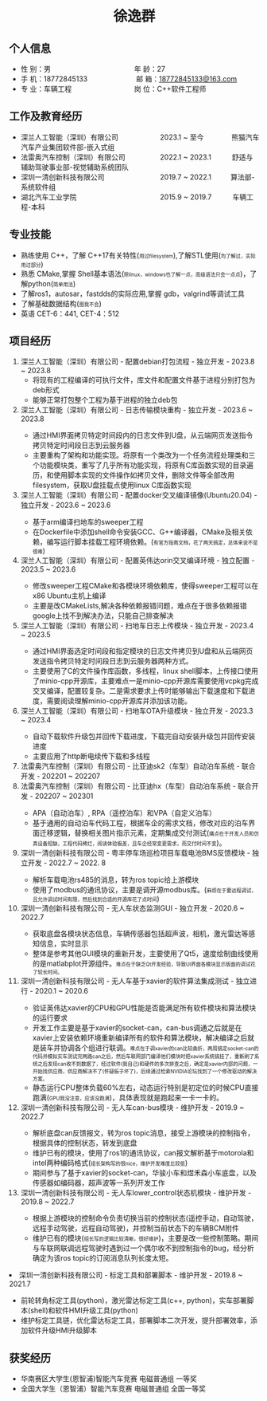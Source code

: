  <center>
     <h1>徐逸群</h1>
 </center>

## 个人信息 
* 性 别：男&emsp;&emsp;&emsp;&emsp;&emsp;&emsp;&emsp;&emsp;&emsp;&emsp;&emsp;&emsp;年 龄：27
* 手 机：18772845133&emsp;&emsp;&emsp;&emsp;&emsp;&emsp;&emsp;邮 箱：18772845133@163.com
* 专 业：车辆工程&emsp;&emsp;&emsp;&emsp;&emsp;&emsp;&emsp;&emsp;&emsp;岗 位：C++软件工程师

## 工作及教育经历
* 深兰人工智能（深圳）有限公司&emsp;&emsp;&emsp;&emsp;&emsp;&emsp;2023.1 ~ 至今&emsp;&emsp;&emsp;&emsp;熊猫汽车汽车产业集团软件部-嵌入式组
* 法雷奥汽车控制（深圳）有限公司&emsp;&emsp;&emsp;&emsp;&emsp;2022.1 ~ 2023.1&emsp;&emsp;&emsp;舒适与辅助驾驶事业部-视觉辅助系统团队
* 深圳一清创新科技有限公司&emsp;&emsp;&emsp;&emsp;&emsp;&emsp;&emsp;&emsp;2019.7 ~ 2022.1 &emsp;&emsp;&ensp;算法部-系统软件组
* 湖北汽车工业学院&emsp;&emsp;&emsp;&emsp;&emsp;&emsp;&emsp;&emsp;&emsp;&emsp;&emsp;&emsp;2015.9 ~ 2019.7&emsp;&emsp;&emsp;车辆工程-本科

## 专业技能
* 熟练使用 C++，了解 C++17有关特性(<font size="1">用过filesystem</font>),了解STL使用(<font size=1>均了解过，实际用过部分</font>)
* 熟悉 CMake,掌握 Shell基本语法(<font size="1">除linux，windows也了解一点，高级语法只会一点点</font>)，了解python(<font size=1>简单用法</font>)
* 了解ros1，autosar，fastdds的实际应用,掌握 gdb，valgrind等调试工具
* 了解基础数据结构(<font size="1">图我不会</font>)
* 英语 CET-6：441, CET-4：512

## 项目经历
<ol>
<li>深兰人工智能（深圳）有限公司 - 配置debian打包流程 - 独立开发 - 2023.8 ~ 2023.8 
    <ul>
    <li>将现有的工程编译的可执行文件，库文件和配置文件基于进程分别打包为deb形式</li>
    <!--<li>有官方指南文档，大体没什么问题</li>>-->
    <li>能够正常打包整个工程为基于进程的独立deb包</li>
    </ul>
<li> 深兰人工智能（深圳）有限公司 - 日志传输模块重构 - 独立开发 - 2023.6 ~ 2023.8 </li>
    <ul>
    <li>通过HMI界面拷贝特定时间段内的日志文件到U盘，从云端网页发送指令拷贝特定时间段日志到云服务器</li>
    <li>主要重构了架构和功能实现。将原有一个类改为一个任务流程处理类和三个功能模块类，重写了几乎所有功能实现，将原有C库函数实现的目录遍历，和使用脚本实现的文件操作如拷贝文件，删除文件等全部改用filesystem，获取U盘挂载点使用linux C库函数实现</li>
    </ul>
<li> 深兰人工智能（深圳）有限公司 - 配置docker交叉编译镜像(Ubuntu20.04) - 独立开发 - 2023.6 ~ 2023.6 </li>
    <ul>
    <li>基于arm编译扫地车的sweeper工程</li>
    <li>在Dockerfile中添加shell命令安装GCC、G++编译器，CMake及相关依赖，编写运行脚本挂载工程环境依赖。(<font size=1>有官方指南文档，花了两天搞定，总体来说不是很难</font>)</li>
    </ul>
<li>深兰人工智能（深圳）有限公司 - 配置英伟达orin交叉编译环境 - 独立配置 - 2023.5 ~ 2023.6 </li>
    <ul>
    <li>修改sweeper工程CMake和各模块环境依赖库，使得sweeper工程可以在x86 Ubuntu主机上编译</li>
    <li>主要是改CMakeLists,解决各种依赖报错问题，难点在于很多依赖报错google上找不到解决办法，只能自己排查解决</li>
    </ul>
<li>深兰人工智能（深圳）有限公司 - 扫地车日志上传模块 - 独立开发 - 2023.4 ~ 2023.5 </li>
    <ul>
    <li>通过HMI界面选定时间段和指定模块的日志文件拷贝到U盘和从云端网页发送指令拷贝特定时间段日志到云服务器两种方式。</li>
    <li>主要使用了C的文件操作库函数，多线程，linux shell脚本，上传接口使用了minio-cpp开源库，主要难点一是minio-cpp开源库需要使用vcpkg完成交叉编译，配置较复杂。二是需求要求上传时能够输出下载速度和下载进度，需要阅读理解minio-cpp开源库并添加该功能。</li>
    </ul>

<li>深兰人工智能（深圳）有限公司 - 扫地车OTA升级模块 - 独立开发 - 2023.3 ~ 2023.4 </li>
    <ul>
    <li>自动下载软件升级包并回传下载进度，下载完自动安装升级包并回传安装进度</li>
    <li>主要应用了http断电续传下载和多线程</li>
    </ul>

<li>法雷奥汽车控制（深圳）有限公司 - 比亚迪sk2（车型）自动泊车系统 - 联合开发 - 202201 ~ 202207</li>
<li>法雷奥汽车控制（深圳）有限公司 - 比亚迪hx（车型）自动泊车系统 - 联合开发 - 202207 ~ 202301 </li>
    <ul>
    <li>APA（自动泊车）, RPA（遥控泊车）和VPA（自定义泊车）</li>
    <li>基于通用的自动泊车代码工程，根据车企的需求文档，修改对应的泊车界面迁移逻辑，替换相关图片指示元素，定期集成交付测试(<font size="1">痛点在于开发人员和仿真设备短缺，工程代码稀烂，阅读体验极差，且车企经常变更需求，而交付时间不变</font>)。</li>
    </ul>

<li>深圳一清创新科技有限公司 - 粤丰停车场巡检项目车载电池BMS反馈模块 - 独立开发 - 2022.7 ~ 2022. 8</li>
    <ul>
    <li>解析车载电池rs485的消息，转为ros topic给上游模块</li>
    <li>使用了modbus的通讯协议，主要是调开源modbus库。(<font size=1>麻烦在于要远程调试，且允许调试时间有限，然后找到合适的开源库花了点时间</font>)</li>
    </ul>

<li>深圳一清创新科技有限公司 - 无人车状态监测GUI - 独立开发 - 2020.6 ~ 2022.7</li>
    <ul>
    <li>获取底盘各模块状态信息，车辆传感器包括超声波，相机，激光雷达等感知信息，实时显示</li>
    <li>整体是参考其他GUI模块的重新开发，主要使用了Qt5，速度绘制曲线使用的是matlabplot开源组件。<font size=1>难点在于缺乏Qt开发经验，导致UI界面各模块显示版面的调试花了较长时间。</font></li>
    </ul>

<li>深圳一清创新科技有限公司 - 无人车基于xavier的软件算法集成测试 - 独立进行 - 2020.1 ~ 2020.6</li>
    <ul>
    <li>验证英伟达xavier的CPU和GPU性能是否能满足所有软件模块和算法模块的运行要求</li>
    <li>开发工作主要是基于xavier的socket-can，can-bus调通之后就是在xavier上安装依赖环境重新编译所有的软件和算法模块，解决编译之后就是装车并协调各个组进行联调。<font size=1>难点在于调xavier的can比较曲折，两周搞定socket-can的代码并模拟实车测试完两路can之后，然后车联网部门编译他们模块时把xavier系统搞挂了，重新刷了系统之后发现can收不到数据了，经过软件(我自己)和硬件的多次排查之后，确定是xavier内部的问题，一开始找供应商，供应商解决不了(怀疑板子坏了)，后续通过检索NVIDIA论坛找到了一个修改驱动的解决方案。</font></li>
    <li>静态运行CPU整体负载60%左右，动态运行特别是初定位的时候CPU直接跑满(<font size=1>GPU我没注意，应该没跑满</font>)，具体表现就是跑起来一卡一卡的。</li>
    </ul>

<li>深圳一清创新科技有限公司 - 无人车can-bus模块 - 维护开发 - 2019.9 ~ 2022.7</li>
    <ul>
    <li>解析底盘can反馈报文，转为ros topic消息，接受上游模块的控制指令，根据具体的控制状态，转发到底盘</li>
    <li>维护已有的模块，使用了ros1的通讯协议，can报文解析基于motorola和intel两种编码格式(<font size=1>组长架构写的很nice，维护开发难度比较低</font>)</li>
    <li>期间参与了基于xavier的socket-can，华骏小车和煜禾森小车底盘，以及传感器如编码器，超声波等一系列开发工作</li>
    </ul>

<li>深圳一清创新科技有限公司 - 无人车lower_control状态机模块 - 维护开发 - 2019.8 ~ 2022.7</li>
    <ul>
    <li>根据上游模块的控制命令负责切换当前的控制状态(遥控手动，自动驾驶，远程手动驾驶，远程自动驾驶)，并控制当前状态下的车辆BCM附件</li>
    <li>维护已有的模块(<font size=1>组长写的逻辑比较清晰，很好维护</font>)，主要是改一些控制策略。期间与车联网联调远程驾驶时遇到过一个偶尔收不到控制指令的bug，经分析确定为该ros topic的订阅消息队列长度太短。</li>
    </ul>
</ol>

<li>深圳一清创新科技有限公司 - 标定工具和部署脚本 - 维护开发 - 2019.8 ~ 2021.7</li>
    <ul>
    <li>前轮转角标定工具(python)，激光雷达标定工具(c++, python)，实车部署脚本(shell)和软件HMI升级工具(python)</li>
    <li>维护标定工具链，优化雷达标定工具，部署脚本二次开发，提升部署效率，添加软件升级HMI升级脚本</li>
    </ul>
</ol>

## 获奖经历
* 华南赛区大学生(恩智浦)智能汽车竞赛  电磁普通组 一等奖
* 全国大学生（恩智浦）智能汽车竞赛     电磁普通组 全国一等奖


